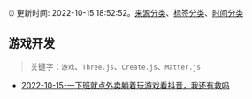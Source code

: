 :alarm_clock: 更新时间: 2022-10-15 18:52:52。[来源分类](../README.md)、[标签分类](../TAGS.md)、[时间分类](../TIMELINE.md)

## 游戏开发


> 关键字：`游戏`、`Three.js`、`Create.js`、`Matter.js`



- [2022-10-15-一下班就点外卖躺着玩游戏看抖音，我还有救吗](https://www.v2ex.com/t/887177) 